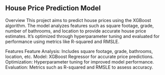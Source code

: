 ## House Price Prediction Model

Overview
This project aims to predict house prices using the XGBoost algorithm. The model analyzes features such as square footage, grade, number of bathrooms, and location to provide accurate house price estimates. It’s optimized through hyperparameter tuning and evaluated for performance using metrics like R-squared and RMSLE.

Features
Feature Analysis: Includes square footage, grade, bathrooms, location, etc.
Model: XGBoost Regressor for accurate price predictions.
Optimization: Hyperparameter tuning for improved model performance.
Evaluation: Metrics such as R-squared and RMSLE to assess accuracy.
